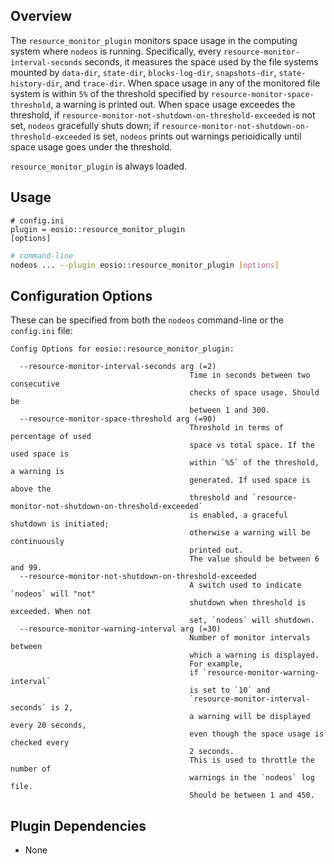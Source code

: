 
## Overview

The `resource_monitor_plugin` monitors space usage in the computing system where `nodeos` is running. Specifically, every `resource-monitor-interval-seconds` seconds,
it measures the space used by the file systems mounted by `data-dir`, `state-dir`,
`blocks-log-dir`, `snapshots-dir`, `state-history-dir`, and `trace-dir`. 
When space usage in any of the monitored file system is within `5%` of the threshold
specified by `resource-monitor-space-threshold`, a warning is printed out. 
When space usage exceedes the threshold,
if `resource-monitor-not-shutdown-on-threshold-exceeded` is not set,
`nodeos` gracefully shuts down; if `resource-monitor-not-shutdown-on-threshold-exceeded` is set, `nodeos` prints out warnings perioidically
until space usage goes under the threshold.

`resource_monitor_plugin` is always loaded.
## Usage

```console
# config.ini
plugin = eosio::resource_monitor_plugin
[options]
```
```sh
# command-line
nodeos ... --plugin eosio::resource_monitor_plugin [options]
```

## Configuration Options

These can be specified from both the `nodeos` command-line or the `config.ini` file:

```console
Config Options for eosio::resource_monitor_plugin:

  --resource-monitor-interval-seconds arg (=2)
                                        Time in seconds between two consecutive
                                        checks of space usage. Should be
                                        between 1 and 300.
  --resource-monitor-space-threshold arg (=90)
                                        Threshold in terms of percentage of used
                                        space vs total space. If the used space is
                                        within `%5` of the threshold, a warning is
                                        generated. If used space is above the
                                        threshold and `resource-monitor-not-shutdown-on-threshold-exceeded`
                                        is enabled, a graceful shutdown is initiated;
                                        otherwise a warning will be continuously
                                        printed out.
                                        The value should be between 6 and 99.
  --resource-monitor-not-shutdown-on-threshold-exceeded
                                        A switch used to indicate `nodeos` will "not"
                                        shutdown when threshold is exceeded. When not
                                        set, `nodeos` will shutdown.
  --resource-monitor-warning-interval arg (=30)
                                        Number of monitor intervals between
                                        which a warning is displayed.
                                        For example,
                                        if `resource-monitor-warning-interval`
                                        is set to `10` and 
                                        `resource-monitor-interval-seconds` is 2, 
                                        a warning will be displayed every 20 seconds,
                                        even though the space usage is checked every
                                        2 seconds.
                                        This is used to throttle the number of
                                        warnings in the `nodeos` log file.
                                        Should be between 1 and 450.
```

## Plugin Dependencies

* None
